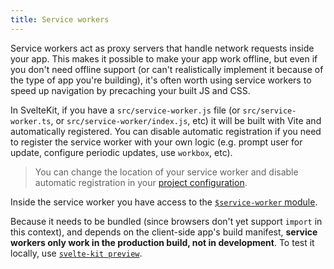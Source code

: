 ```yaml
---
title: Service workers
---
```


Service workers act as proxy servers that handle network requests inside your app. This makes it possible to make your app work offline, but even if you don't need offline support (or can't realistically implement it because of the type of app you're building), it's often worth using service workers to speed up navigation by precaching your built JS and CSS.

In SvelteKit, if you have a `src/service-worker.js` file (or `src/service-worker.ts`, or `src/service-worker/index.js`, etc) it will be built with Vite and automatically registered. You can disable automatic registration if you need to register the service worker with your own logic (e.g. prompt user for update, configure periodic updates, use `workbox`, etc).

> You can change the location of your service worker and disable automatic registration in your [project configuration](#configuration-files).

Inside the service worker you have access to the [`$service-worker` module](#modules-$service-worker).

Because it needs to be bundled (since browsers don't yet support `import` in this context), and depends on the client-side app's build manifest, **service workers only work in the production build, not in development**. To test it locally, use [`svelte-kit preview`](#command-line-interface-svelte-kit-preview).
